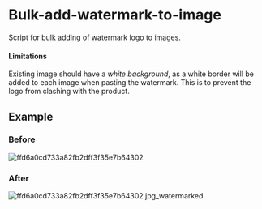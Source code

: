 # Bulk-add-watermark-to-image
Script for bulk adding of watermark logo to images.

#### Limitations 
Existing image should have a *white background*, as a white border will be added to each image when pasting the watermark. 
This is to prevent the logo from clashing with the product. 

## Example

### Before
![ffd6a0cd733a82fb2dff3f35e7b64302](https://user-images.githubusercontent.com/57295582/152694956-822cb93b-573e-4313-81b7-9460b517fd5d.jpg)
### After
![ffd6a0cd733a82fb2dff3f35e7b64302 jpg_watermarked](https://user-images.githubusercontent.com/57295582/152694951-c753cf46-b8fc-4ff1-9098-b51dc92dde2a.png)

